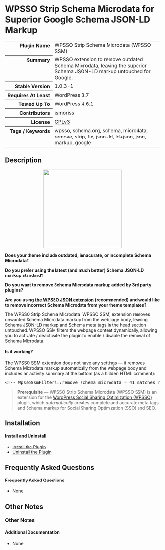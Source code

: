 <h1>WPSSO Strip Schema Microdata for Superior Google Schema JSON-LD Markup</h1>

<table>
<tr><th align="right" valign="top" nowrap>Plugin Name</th><td>WPSSO Strip Schema Microdata (WPSSO SSM)</td></tr>
<tr><th align="right" valign="top" nowrap>Summary</th><td>WPSSO extension to remove outdated Schema Microdata, leaving the superior Schema JSON-LD markup untouched for Google.</td></tr>
<tr><th align="right" valign="top" nowrap>Stable Version</th><td>1.0.3-1</td></tr>
<tr><th align="right" valign="top" nowrap>Requires At Least</th><td>WordPress 3.7</td></tr>
<tr><th align="right" valign="top" nowrap>Tested Up To</th><td>WordPress 4.6.1</td></tr>
<tr><th align="right" valign="top" nowrap>Contributors</th><td>jsmoriss</td></tr>
<tr><th align="right" valign="top" nowrap>License</th><td><a href="https://www.gnu.org/licenses/gpl.txt">GPLv3</a></td></tr>
<tr><th align="right" valign="top" nowrap>Tags / Keywords</th><td>wpsso, schema.org, schema, microdata, remove, strip, fix, json-ld, ld+json, json, markup, google</td></tr>
</table>

<h2>Description</h2>

<p align="center"><img src="https://surniaulula.github.io/wpsso-strip-schema-microdata/assets/icon-256x256.png" width="256" height="256" /></p><p><strong>Does your theme include outdated, innacurate, or incomplete Schema Microdata?</strong></p>

<p><strong>Do you prefer using the latest (and much better) Schema JSON-LD markup standard?</strong></p>

<p><strong>Do you want to remove Schema Microdata markup added by 3rd party plugins?</strong></p>

<p><strong>Are you using <a href="https://wordpress.org/plugins/wpsso-schema-json-ld/">the WPSSO JSON extension</a> (recommended) and would like to remove incorrect Schema Microdata from your theme templates?</strong></p>

<p>The WPSSO Strip Schema Microdata (WPSSO SSM) extension removes unwanted Schema Microdata markup from the webpage body, leaving Schema JSON-LD markup and Schema meta tags in the head section untouched. WPSSO SSM filters the webpage content dynamically, allowing you to activate / deactivate the plugin to enable / disable the removal of Schema Microdata.</p>

<h4>Is it working?</h4>

<p>The WPSSO SSM extension does not have any settings &mdash; it removes Schema Microdata markup automatically from the webpage body and includes an activity summary at the bottom (as a hidden HTML comment):</p>

<pre>
&lt;!-- WpssoSsmFilters::remove_schema_microdata = 41 matches removed in 4 interations and 0.001799 secs --&gt;
</pre>

<blockquote>
<p><strong>Prerequisite</strong> &mdash; WPSSO Strip Schema Microdata (WPSSO SSM) is an extension for the <a href="https://wordpress.org/plugins/wpsso/">WordPress Social Sharing Optimization (WPSSO)</a> plugin, which <em>automatically</em> creates complete and accurate meta tags and Schema markup for Social Sharing Optimization (SSO) and SEO.</p>
</blockquote>


<h2>Installation</h2>

<h4>Install and Uninstall</h4>

<ul>
<li><a href="https://wpsso.com/codex/plugins/wpsso-strip-schema-microdata/installation/install-the-plugin/">Install the Plugin</a></li>
<li><a href="https://wpsso.com/codex/plugins/wpsso-strip-schema-microdata/installation/uninstall-the-plugin/">Uninstall the Plugin</a></li>
</ul>


<h2>Frequently Asked Questions</h2>

<h4>Frequently Asked Questions</h4>

<ul>
<li>None</li>
</ul>


<h2>Other Notes</h2>

<h3>Other Notes</h3>
<h4>Additional Documentation</h4>

<ul>
<li>None</li>
</ul>

